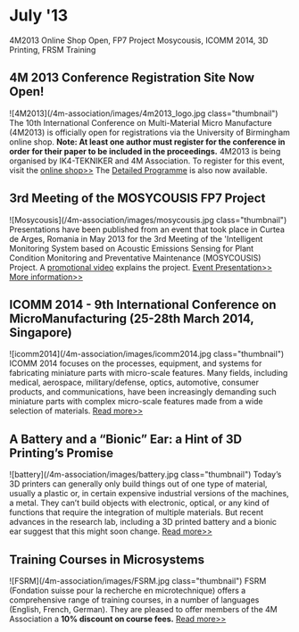 # July '13

4M2013 Online Shop Open, FP7 Project Mosycousis, ICOMM 2014, 3D Printing, FRSM Training
<!--break-->
## 4M 2013 Conference Registration Site Now Open!

![4M2013](/4m-association/images/4m2013_logo.jpg class="thumbnail")
The 10th International Conference on Multi-Material Micro Manufacture (4M2013) is officially open for registrations via the University of Birmingham online shop. **Note: At least one author must register for the conference in order for their paper to be included in the proceedings.** 4M2013 is being organised by IK4-TEKNIKER and 4M Association. To register for this event, visit the [online shop>>](http://shop.bham.ac.uk/browse/extra_info.asp?compid=1&modid=2&deptid=31&catid=90&prodid=673) 
The [Detailed Programme](http://www.4m-association.org/content/4M2013-Detailed-Programme-Agenda) is also now available.

## 3rd Meeting of the MOSYCOUSIS FP7 Project

![Mosycousis](/4m-association/images/mosycousis.jpg class="thumbnail")
Presentations have been published from an event that took place in Curtea de Arges, Romania in May 2013 for the 3rd Meeting of the 'Intelligent Monitoring System based on Acoustic Emissions Sensing for Plant Condition Monitoring and Preventative Maintenance (MOSYCOUSIS) Project. A [promotional video](http://www.youtube.com/watch?v=c3wLTDfD1Tc&feature=player_detailpage ) explains the project.
[Event Presentation>>](/4m-association/images/files/Mosycousis_Info.pdf)
[More information>>](/4m-association/images/files/Mosycousis_Photographs.pdf)

## ICOMM 2014 - 9th International Conference on MicroManufacturing (25-28th March 2014, Singapore)

![icomm2014](/4m-association/images/icomm2014.jpg class="thumbnail")
ICOMM 2014 focuses on the processes, equipment, and systems for fabricating miniature parts with micro-scale features. Many fields, including medical, aerospace, military/defense, optics, automotive, consumer products, and communications, have been increasingly demanding such miniature parts with complex micro-scale features made from a wide selection of materials. [Read more>>](http://icomm2014.northwestern.edu/)

## A Battery and a “Bionic” Ear: a Hint of 3D Printing’s Promise

![battery](/4m-association/images/battery.jpg class="thumbnail")
Today’s 3D printers can generally only build things out of one type of material, usually a plastic or, in certain expensive industrial versions of the machines, a metal. They can’t build objects with electronic, optical, or any kind of functions that require the integration of multiple materials. But recent advances in the research lab, including a 3D printed battery and a bionic ear suggest that this might soon change. [Read more>>](http://www.technologyreview.com/news/516561/a-battery-and-a-bionic-ear-a-hint-of-3-d-printings-promise/)

## Training Courses in Microsystems

![FSRM](/4m-association/images/FSRM.jpg class="thumbnail")
FSRM (Fondation suisse pour la recherche en microtechnique) offers a comprehensive range of training courses, in a number of languages (English, French, German). They are pleased to offer members of the 4M Association a **10% discount on course fees.** [Read more>>](/content/fsrm-training-courses)